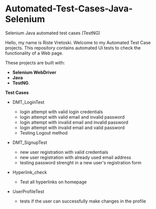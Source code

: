 # Automated-Test-Cases-Java-Selenium
Selenium Java automated test cases (TestNG)

Hello, my name is Riste Vretoski. Welcome to my Automated Test Case projects. 
This repository contains automated UI tests to check the functionality of a Web page. 

These projects are built with:
 - **Selenium WebDriver**
 - **Java**
 - **TestNG**.

**Test Cases**
  - DMT_LoginTest
      - login attempt with valid login credentials
      - login attempt with valid email and invalid password
      - login attempt with invalid email and invalid password
      - login attempt with invalid email and valid password
      - Testing Logout method

  - DMT_SignupTest
      - new user registration with valid credentials
      - new user registration with already used email address
      - testing password strenght in a new user's registration form

  - Hyperlink_check
      - Test all hyperlinks on homepage
   
  - UserProfileTest
      - tests if the user can successfully make changes in the profile
